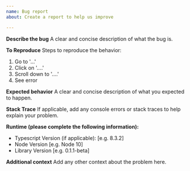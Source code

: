 ```yaml
---
name: Bug report
about: Create a report to help us improve

---
```


**Describe the bug**
A clear and concise description of what the bug is.

**To Reproduce**
Steps to reproduce the behavior:
1. Go to '...'
2. Click on '....'
3. Scroll down to '....'
4. See error

**Expected behavior**
A clear and concise description of what you expected to happen.

**Stack Trace**
If applicable, add any console errors or stack traces to help explain your problem.

**Runtime (please complete the following information):**
 - Typescript Version (if applicable): [e.g. 8.3.2]
 - Node Version [e.g. Node 10]
 - Library Version [e.g. 0.1.1-beta]

**Additional context**
Add any other context about the problem here.
